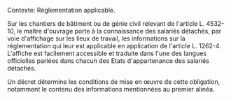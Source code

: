 Contexte: Réglementation applicable.

Sur les chantiers de bâtiment ou de génie civil relevant de l'article L. 4532-10, le maître d'ouvrage porte à la connaissance des salariés détachés, par voie d'affichage sur les lieux de travail, les informations sur la réglementation qui leur est applicable en application de l'article L. 1262-4. L'affiche est facilement accessible et traduite dans l'une des langues officielles parlées dans chacun des Etats d'appartenance des salariés détachés.

Un décret détermine les conditions de mise en œuvre de cette obligation, notamment le contenu des informations mentionnées au premier alinéa.